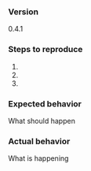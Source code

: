 ### Version
0.4.1

### Steps to reproduce
1.
2.
3.

### Expected behavior
What should happen

### Actual behavior
What is happening
